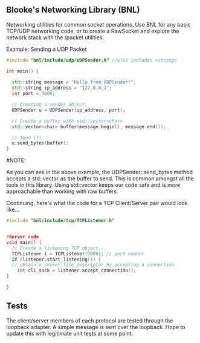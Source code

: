 ## Blooke's Networking Library (BNL)

Networking utilities for common socket operations. Use BNL for any basic TCP/UDP networking code, or to create a RawSocket and explore the network stack with the /packet utilities. 

Example: Sending a UDP Packet

```c++
#include "bnl/include/udp/UDPSender.h" //also includes <string>

int main() {
  
  std::string message = "Hello from UDPSender!";
  std::string ip_address = "127.0.0.1";
  int port = 9000;

  // Creating a sender object.
  UDPSender u = UDPSender(ip_address, port); 

  // Create a buffer with std::vector<char>
  std::vector<char> buffer(message.begin(), message.end());

  // Send it!
  u.send_bytes(buffer);
}
```

#NOTE:

As you can see in the above example, the UDPSender::send_bytes method accepts a std::vector<char> as the buffer to send. This is common amongst all the tools in this library. Using std::vector keeps our code safe and is more approachable than working with raw buffers. 

Continuing, here's what the code for a TCP Client/Server pair would look like...

```c++
#include "bnl/include/tcp/TCPListener.h"


#Server code
void main() {
  // Create a listening TCP object...
  TCPListener l = TCPListener(9000); // port number
  if (listener.start_listening()) {
  // obtain a socket file descriptor by accepting a connection.
    int cli_sock = listener.accept_connection();
}

}

```





## Tests

The client/server members of each protocol are tested through the loopback adapter. A simple message is sent over the loopback. Hope to update this with legitimate unit tests at some point.
